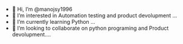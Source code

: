 - 👋 Hi, I’m @manojsy1996
- 👀 I’m interested in Automation testing and product devolupment ...
- 🌱 I’m currently learning Python  ...
- 💞️ I’m looking to collaborate on python programing and Product devolupment....

<!---
manojsy1996/manojsy1996 is a ✨ special ✨ repository because its `README.md` (this file) appears on your GitHub profile.
You can click the Preview link to take a look at your changes.
--->
